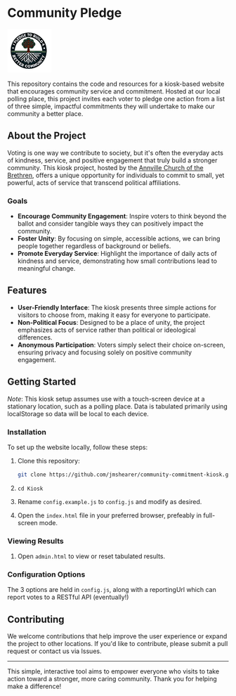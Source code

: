 # Community Pledge

![Community Pledge Logo](Resources/Community%20Pledge%20Logo%20Small.png)

This repository contains the code and resources for a kiosk-based website that encourages community service and commitment. Hosted at our local polling place, this project invites each voter to pledge one action from a list of three simple, impactful commitments they will undertake to make our community a better place.

## About the Project

Voting is one way we contribute to society, but it's often the everyday acts of kindness, service, and positive engagement that truly build a stronger community. This kiosk project, hosted by the [Annville Church of the Brethren](https://www.annvillecob.org), offers a unique opportunity for individuals to commit to small, yet powerful, acts of service that transcend political affiliations.

### Goals

- **Encourage Community Engagement**: Inspire voters to think beyond the ballot and consider tangible ways they can positively impact the community.
- **Foster Unity**: By focusing on simple, accessible actions, we can bring people together regardless of background or beliefs.
- **Promote Everyday Service**: Highlight the importance of daily acts of kindness and service, demonstrating how small contributions lead to meaningful change.

## Features

- **User-Friendly Interface**: The kiosk presents three simple actions for visitors to choose from, making it easy for everyone to participate.
- **Non-Political Focus**: Designed to be a place of unity, the project emphasizes acts of service rather than political or ideological differences.
- **Anonymous Participation**: Voters simply select their choice on-screen, ensuring privacy and focusing solely on positive community engagement.

## Getting Started

*Note*: This kiosk setup assumes use with a touch-screen device at a stationary location, such as a polling place.  Data is tabulated primarily using localStorage so data will be local to each device.

### Installation
To set up the website locally, follow these steps:

1. Clone this repository:  
   ```bash
   git clone https://github.com/jmshearer/community-commitment-kiosk.git

2. ```cd Kiosk```

3. Rename `config.example.js` to `config.js` and modify as desired.

4. Open the `index.html` file in your preferred browser, prefeably in full-screen mode.

### Viewing Results

1. Open `admin.html` to view or reset tabulated results.

### Configuration Options

The 3 options are held in `config.js`, along with a reportingUrl which can report votes to a RESTful API (eventually!)


## Contributing

We welcome contributions that help improve the user experience or expand the project to other locations. If you'd like to contribute, please submit a pull request or contact us via Issues.

---

This simple, interactive tool aims to empower everyone who visits to take action toward a stronger, more caring community. Thank you for helping make a difference!
